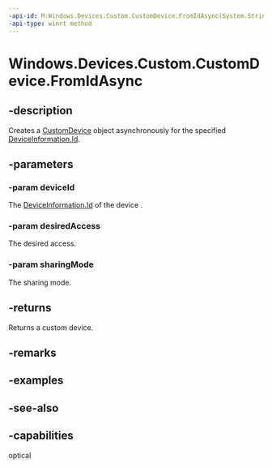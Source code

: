 ```yaml
---
-api-id: M:Windows.Devices.Custom.CustomDevice.FromIdAsync(System.String,Windows.Devices.Custom.DeviceAccessMode,Windows.Devices.Custom.DeviceSharingMode)
-api-type: winrt method
---
```


<!-- Method syntax
public Windows.Foundation.IAsyncOperation<Windows.Devices.Custom.CustomDevice> FromIdAsync(System.String deviceId, Windows.Devices.Custom.DeviceAccessMode desiredAccess, Windows.Devices.Custom.DeviceSharingMode sharingMode)
-->

# Windows.Devices.Custom.CustomDevice.FromIdAsync

## -description
Creates a [CustomDevice](customdevice.md) object asynchronously for the specified [DeviceInformation.Id](../windows.devices.enumeration/deviceinformation_id.md).

## -parameters
### -param deviceId
The [DeviceInformation.Id](../windows.devices.enumeration/deviceinformation_id.md) of the device .

### -param desiredAccess
The desired access.

### -param sharingMode
The sharing mode.

## -returns
Returns a custom device.

## -remarks

## -examples

## -see-also


## -capabilities
optical
